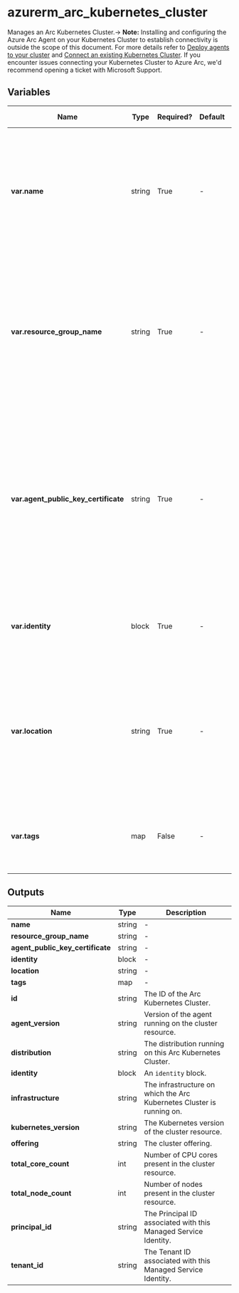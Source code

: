 # azurerm_arc_kubernetes_cluster

Manages an Arc Kubernetes Cluster.-> **Note:** Installing and configuring the Azure Arc Agent on your Kubernetes Cluster to establish connectivity is outside the scope of this document. For more details refer to [Deploy agents to your cluster](https://learn.microsoft.com/en-us/azure/azure-arc/kubernetes/conceptual-agent-overview#deploy-agents-to-your-cluster) and [Connect an existing Kubernetes Cluster](https://learn.microsoft.com/en-us/azure/azure-arc/kubernetes/quickstart-connect-cluster?tabs=azure-cli#connect-an-existing-kubernetes-cluster). If you encounter issues connecting your Kubernetes Cluster to Azure Arc, we'd recommend opening a ticket with Microsoft Support.

## Variables

| Name | Type | Required? | Default  | possible values | Description |
| ---- | ---- | --------- | -------- | ----------- | ----------- |
| **var.name** | string | True | -  |  -  | Specifies the name which should be used for this Arc Kubernetes Cluster. Changing this forces a new Arc Kubernetes Cluster to be created. | 
| **var.resource_group_name** | string | True | -  |  -  | Specifies the name of the Resource Group where the Arc Kubernetes Cluster should exist. Changing this forces a new Arc Kubernetes Cluster to be created. | 
| **var.agent_public_key_certificate** | string | True | -  |  -  | Specifies the base64-encoded public certificate used by the agent to do the initial handshake to the backend services in Azure. Changing this forces a new Arc Kubernetes Cluster to be created. | 
| **var.identity** | block | True | -  |  -  | An `identity` block. Changing this forces a new Arc Kubernetes Cluster to be created. | 
| **var.location** | string | True | -  |  -  | Specifies the Azure Region where the Arc Kubernetes Cluster should exist. Changing this forces a new Arc Kubernetes Cluster to be created. | 
| **var.tags** | map | False | -  |  -  | A mapping of tags which should be assigned to the Arc Kubernetes Cluster. | 



## Outputs

| Name | Type | Description |
| ---- | ---- | --------- | 
| **name** | string  | - | 
| **resource_group_name** | string  | - | 
| **agent_public_key_certificate** | string  | - | 
| **identity** | block  | - | 
| **location** | string  | - | 
| **tags** | map  | - | 
| **id** | string  | The ID of the Arc Kubernetes Cluster. | 
| **agent_version** | string  | Version of the agent running on the cluster resource. | 
| **distribution** | string  | The distribution running on this Arc Kubernetes Cluster. | 
| **identity** | block  | An `identity` block. | 
| **infrastructure** | string  | The infrastructure on which the Arc Kubernetes Cluster is running on. | 
| **kubernetes_version** | string  | The Kubernetes version of the cluster resource. | 
| **offering** | string  | The cluster offering. | 
| **total_core_count** | int  | Number of CPU cores present in the cluster resource. | 
| **total_node_count** | int  | Number of nodes present in the cluster resource. | 
| **principal_id** | string  | The Principal ID associated with this Managed Service Identity. | 
| **tenant_id** | string  | The Tenant ID associated with this Managed Service Identity. | 